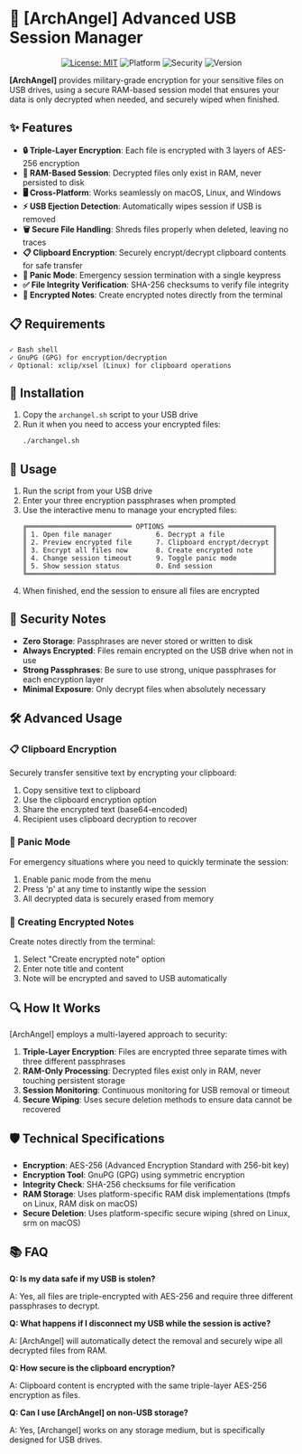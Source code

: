 # 🔐 [ArchAngel] Advanced USB Session Manager

<p align="center">
  <a href="https://opensource.org/licenses/MIT"><img src="https://img.shields.io/badge/License-MIT-blue.svg" alt="License: MIT"></a>
  <img src="https://img.shields.io/badge/Platform-Linux%20%7C%20macOS%20%7C%20Windows-lightgrey" alt="Platform">
  <img src="https://img.shields.io/badge/Security-AES--256-green" alt="Security">
  <img src="https://img.shields.io/badge/Version-2.0-orange" alt="Version">
</p>

**[ArchAngel]** provides military-grade encryption for your sensitive files on USB drives, using a secure RAM-based session model that ensures your data is only decrypted when needed, and securely wiped when finished.

## ✨ Features

- **🔒 Triple-Layer Encryption**: Each file is encrypted with 3 layers of AES-256 encryption
- **🧠 RAM-Based Session**: Decrypted files only exist in RAM, never persisted to disk
- **🖥️ Cross-Platform**: Works seamlessly on macOS, Linux, and Windows
- **⚡ USB Ejection Detection**: Automatically wipes session if USB is removed
- **🗑️ Secure File Handling**: Shreds files properly when deleted, leaving no traces
- **📋 Clipboard Encryption**: Securely encrypt/decrypt clipboard contents for safe transfer
- **🚨 Panic Mode**: Emergency session termination with a single keypress
- **✅ File Integrity Verification**: SHA-256 checksums to verify file integrity
- **📝 Encrypted Notes**: Create encrypted notes directly from the terminal

## 📋 Requirements

```
✓ Bash shell
✓ GnuPG (GPG) for encryption/decryption
✓ Optional: xclip/xsel (Linux) for clipboard operations
```

## 🚀 Installation

1. Copy the `archangel.sh` script to your USB drive
2. Run it when you need to access your encrypted files:
   ```bash
   ./archangel.sh
   ```

## 🔧 Usage

1. Run the script from your USB drive
2. Enter your three encryption passphrases when prompted
3. Use the interactive menu to manage your encrypted files:
   ```
   ╔══════════════════════════ OPTIONS ══════════════════════════╗
   ║ 1. Open file manager           6. Decrypt a file            ║
   ║ 2. Preview encrypted file      7. Clipboard encrypt/decrypt ║
   ║ 3. Encrypt all files now       8. Create encrypted note     ║
   ║ 4. Change session timeout      9. Toggle panic mode         ║
   ║ 5. Show session status         0. End session               ║
   ╚═════════════════════════════════════════════════════════════╝
   ```
4. When finished, end the session to ensure all files are encrypted

## 🔐 Security Notes

- **Zero Storage**: Passphrases are never stored or written to disk
- **Always Encrypted**: Files remain encrypted on the USB drive when not in use
- **Strong Passphrases**: Be sure to use strong, unique passphrases for each encryption layer
- **Minimal Exposure**: Only decrypt files when absolutely necessary

## 🛠️ Advanced Usage

### 📋 Clipboard Encryption

Securely transfer sensitive text by encrypting your clipboard:

1. Copy sensitive text to clipboard
2. Use the clipboard encryption option
3. Share the encrypted text (base64-encoded)
4. Recipient uses clipboard decryption to recover

### 🚨 Panic Mode

For emergency situations where you need to quickly terminate the session:

1. Enable panic mode from the menu
2. Press 'p' at any time to instantly wipe the session
3. All decrypted data is securely erased from memory

### 📝 Creating Encrypted Notes

Create notes directly from the terminal:

1. Select "Create encrypted note" option
2. Enter note title and content
3. Note will be encrypted and saved to USB automatically

## 🔍 How It Works

[ArchAngel] employs a multi-layered approach to security:

1. **Triple-Layer Encryption**: Files are encrypted three separate times with three different passphrases
2. **RAM-Only Processing**: Decrypted files exist only in RAM, never touching persistent storage
3. **Session Monitoring**: Continuous monitoring for USB removal or timeout
4. **Secure Wiping**: Uses secure deletion methods to ensure data cannot be recovered

## 🛡️ Technical Specifications

- **Encryption**: AES-256 (Advanced Encryption Standard with 256-bit key)
- **Encryption Tool**: GnuPG (GPG) using symmetric encryption
- **Integrity Check**: SHA-256 checksums for file verification
- **RAM Storage**: Uses platform-specific RAM disk implementations (tmpfs on Linux, RAM disk on macOS)
- **Secure Deletion**: Uses platform-specific secure wiping (shred on Linux, srm on macOS)

## 📚 FAQ

**Q: Is my data safe if my USB is stolen?**

A: Yes, all files are triple-encrypted with AES-256 and require three different passphrases to decrypt.

**Q: What happens if I disconnect my USB while the session is active?**

A: [ArchAngel] will automatically detect the removal and securely wipe all decrypted files from RAM.

**Q: How secure is the clipboard encryption?**

A: Clipboard content is encrypted with the same triple-layer AES-256 encryption as files.

**Q: Can I use [ArchAngel] on non-USB storage?**

A: Yes, [Archangel] works on any storage medium, but is specifically designed for USB drives.

